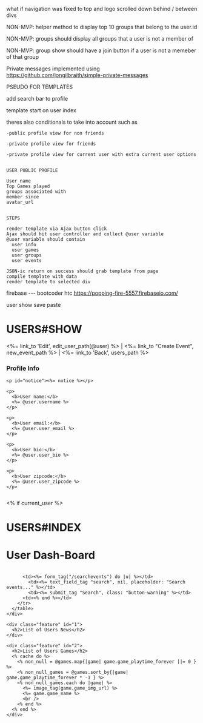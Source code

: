what if navigation was fixed to top and logo scrolled down behind / between divs 








NON-MVP: helper method to display top 10 groups that belong to the user.id

NON-MVP: groups should display all groups that a user is not a member of

NON-MVP: group show should have a join button if a user is not a memeber of that group


Private messages implemented using 
https://github.com/jongilbraith/simple-private-messages







PSEUDO FOR TEMPLATES

add search bar to profile


template start on user index





theres also conditionals to take into account
such as 
	
	-public profile view for non friends
	
	-private profile view for friends

	-private profile view for current user with extra current user options

    
    USER PUBLIC PROFILE

    User name
    Top Games played
    groups associated with
    member since
    avatar_url


    STEPS

    render template via Ajax button click
    Ajax should hit user controller and collect @user variable
    @user variable should contain 
      user info
      user games
      user groups
      user events

    JSON-ic return on success should grab template from page
    compile template with data
    render template to selected div








firebase --- bootcoder htc
https://popping-fire-5557.firebaseio.com/

























user show save paste


<h1 class="title">USERS#SHOW</h1>
<div class="body" style="overflow-y: scroll; height: 400px;">

  <div class="nav-options">
    <%= link_to 'Edit', edit_user_path(@user) %> |
    <%= link_to "Create Event", new_event_path %> |
    <%= link_to 'Back', users_path %> 
  </div>
  <div class="old-profile">
  <div class="feature" id="1">
    <h3>Profile Info</h3>

    <p id="notice"><%= notice %></p>

    <p>
      <b>User name:</b>
      <%= @user.username %>
    </p>

    <p>
      <b>User email:</b>
      <%= @user.user_email %>
    </p>

    <p>
      <b>User bio:</b>
      <%= @user.user_bio %>
    </p>

    <p>
      <b>User zipcode:</b>
      <%= @user.user_zipcode %>
    </p>


    <%= link_to image_tag("http://cdn.steamcommunity.com/public/images/signinthroughsteam/sits_large_noborder.png"), '/auth/steam' %>
  </div>

  <div class="feature" id="2">
    <h2>USERS GAMES</h2>
    <% cache do %>
      <% @games.each do |game| %>
        <div class="one-third column feature">
        <%= link_to image_tag(game.game_img_url), game_path(game) %>
          <p><%= game.game_name %></p>
          <!-- <p>Lorem ipsum dolor sit amet...</p> -->
        </div>
      <% end %>
    <% end %>
  
  </div>
</div>

  <div class="feature" id="3">
    <h2>USERS GROUPS</h2>
    <%= render partial: '/groups/show_groups' %>
  </div>
  <div class="nav-options">
    <%= link_to 'Edit', edit_user_path(@user) %> |
    <%= link_to 'Back', users_path %>
  </div>
</div>









<!-- USER INDEX VIEW -->



<% if current_user %>
  <h1 class="title">USERS#INDEX</h1>
  <h1>User Dash-Board</h1>
  <div class="body" style="overflow-y: scroll; height: 400px;">
    <div class="search-options">
      <table>
        <tr>
          <td><%= form_tag("/searchgames") do |u| %></td>
            <td><%= text_field_tag "search", nil, placeholder: "Search games..." %></td>
            <td><%= submit_tag "Search", class: "button-warning" %></td>
          <td><% end %></td>
          
          <td><%= form_tag("/searchevents") do |u| %></td>
            <td><%= text_field_tag "search", nil, placeholder: "Search events..." %></td>
            <td><%= submit_tag "Search", class: "button-warning" %></td>
          <td><% end %></td>
        </tr>
      </table>
    </div>
    
    <div class="feature" id="1">
      <h2>List of Users News</h2>
    </div>

    <div class="feature" id="2">
      <h2>List of Users Games</h2>
      <% cache do %>
        <% non_null = @games.map{|game| game.game_playtime_forever ||= 0 } %>
        <% non_null_games = @games.sort_by{|game| game.game_playtime_forever * -1 } %>
        <% non_null_games.each do |game| %>
          <%= image_tag(game.game_img_url) %>
          <%= game.game_name %>
          <br />
        <% end %>
      <% end %>
    </div>

    <div class="feature" id="3">
      <h2>User Events</h2>
      <% current_user_events %>
      <% @current_user_events.each do |event| %>
        <h3><%= "#{event.event_name} : #{event.event_date}"%></h3>
        <% end %>
    </div>

    <div class="feature" id="4">
      <h2>USER GROUPS</h2>
      <%= render partial: '/groups/show_groups' %>

    </div>
  </div>

<% else %>

  <h1 class="title">USERS#INDEX SITE INDEX</h1>
  <div class="body" style="overflow-y: scroll; height: 400px;">
    <div class="feature" id="1">
      <h2>About Us</h2>
      <p>
      </p>
    </div>

    <div class="feature" id="2">
      <h2>Feature 1</h2>
    </div>

    <div class="feature" id="3">
      <h2>Feature 2</h2>
    </div>

  </div>

<% end %>












Casual Index BODY




<div class="row">
            <div class="box">
                <div class="col-lg-12 text-center">
                    <div id="carousel-example-generic" class="carousel slide">
                        <!-- Indicators -->
                        <ol class="carousel-indicators hidden-xs">
                            <li data-target="#carousel-example-generic" data-slide-to="0" class="active"></li>
                            <li data-target="#carousel-example-generic" data-slide-to="1"></li>
                            <li data-target="#carousel-example-generic" data-slide-to="2"></li>
                        </ol>

                        <!-- Wrapper for slides -->
                        <div class="carousel-inner">
                            <div class="item active">
                                <img class="img-responsive img-full" src="slide-1.jpg" alt="">
                            </div>
                            <div class="item">
                                <img class="img-responsive img-full" src="img/slide-2.jpg" alt="">
                            </div>
                            <div class="item">
                                <img class="img-responsive img-full" src="img/slide-3.jpg" alt="">
                            </div>
                        </div>

                        <!-- Controls -->
                        <a class="left carousel-control" href="#carousel-example-generic" data-slide="prev">
                            <span class="icon-prev"></span>
                        </a>
                        <a class="right carousel-control" href="#carousel-example-generic" data-slide="next">
                            <span class="icon-next"></span>
                        </a>
                    </div>
                    <h2>
                        <small>Welcome to</small>
                    </h2>
                    <h1>
                        <span class="brand-name">Business Casual</span>
                    </h1>
                    <hr class="tagline-divider">
                    <h2>
                        <small>By <strong>Start Bootstrap</strong></small>
                    </h2>
                </div>
            </div>
        </div>

        <div class="row">
            <div class="box">
                <div class="col-lg-12">
                    <hr>
                    <h2 class="intro-text text-center">Build a website <strong>worth visiting</strong>
                    </h2>
                    <hr>
                    <img class="img-responsive img-border img-left" src="img/intro-pic.jpg" alt="">
                    <hr class="visible-xs">
                    <p>The boxes used in this template are nested inbetween a normal Bootstrap row and the start of your column layout. The boxes will be full-width boxes, so if you want to make them smaller then you will need to customize.</p>
                    <p>A huge thanks to <a href="http://join.deathtothestockphoto.com/" target="_blank">Death to the Stock Photo</a> for allowing us to use the beautiful photos that make this template really come to life. When using this template, make sure your photos are decent. Also make sure that the file size on your photos is kept to a minumum to keep load times to a minimum.</p>
                    <p>Lorem ipsum dolor sit amet, consectetur adipiscing elit. Nunc placerat diam quis nisl vestibulum dignissim. In hac habitasse platea dictumst. Interdum et malesuada fames ac ante ipsum primis in faucibus. Pellentesque habitant morbi tristique senectus et netus et malesuada fames ac turpis egestas.</p>
                </div>
            </div>
        </div>

        <div class="row">
            <div class="box">
                <div class="col-lg-12">
                    <hr>
                    <h2 class="intro-text text-center">Beautiful boxes <strong>to showcase your content</strong>
                    </h2>
                    <hr>
                    <p>Use as many boxes as you like, and put anything you want in them! They are great for just about anything, the sky's the limit!</p>
                    <p>Lorem ipsum dolor sit amet, consectetur adipiscing elit. Nunc placerat diam quis nisl vestibulum dignissim. In hac habitasse platea dictumst. Interdum et malesuada fames ac ante ipsum primis in faucibus. Pellentesque habitant morbi tristique senectus et netus et malesuada fames ac turpis egestas.</p>
                </div>
            </div>
        </div>
      <%= yield %>
    </div>



























BOOTSTRAP dropdown 


<div class="dropdown">
      <button class="btn btn-default dropdown-toggle" type="button" id="dropdownMenu1" data-toggle="dropdown">
        Dropdown
        <span class="caret"></span>
      </button>
      <ul class="dropdown-menu" role="menu" aria-labelledby="dropdownMenu1">
        <li role="presentation"><a role="menuitem" tabindex="-1" href="#">Action</a></li>
        <li role="presentation"><a role="menuitem" tabindex="-1" href="#">Another action</a></li>
        <li role="presentation"><a role="menuitem" tabindex="-1" href="#">Something else here</a></li>
        <li role="presentation" class="divider"></li>
        <li role="presentation"><a role="menuitem" tabindex="-1" href="#">Separated link</a></li>
      </ul>
      </div>